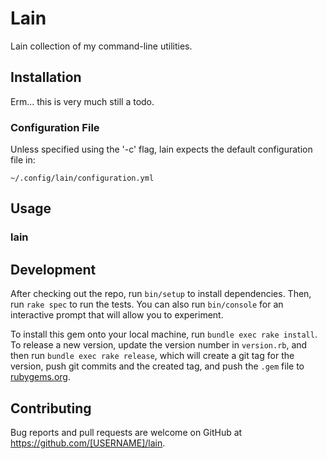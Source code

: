 # Lain

Lain collection of my command-line utilities.

## Installation

Erm... this is very much still a todo.

### Configuration File

Unless specified using the '-c' flag, lain expects the default configuration file in:

```
~/.config/lain/configuration.yml
```

## Usage

### lain

## Development

After checking out the repo, run `bin/setup` to install dependencies. Then, run `rake spec` to run the tests. You can also run `bin/console` for an interactive prompt that will allow you to experiment.

To install this gem onto your local machine, run `bundle exec rake install`. To release a new version, update the version number in `version.rb`, and then run `bundle exec rake release`, which will create a git tag for the version, push git commits and the created tag, and push the `.gem` file to [rubygems.org](https://rubygems.org).


## Contributing

Bug reports and pull requests are welcome on GitHub at https://github.com/[USERNAME]/lain.

